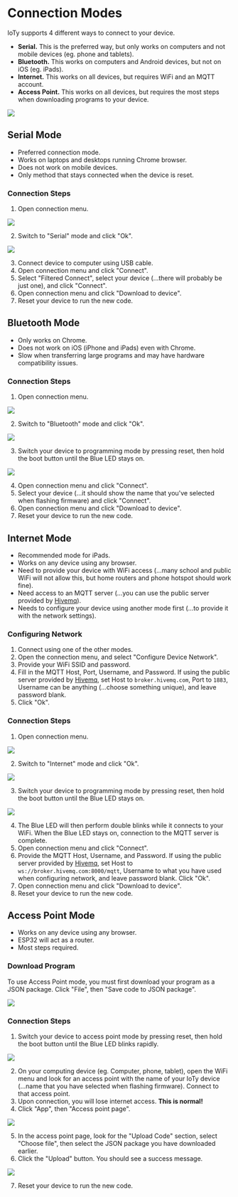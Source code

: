 # Connection Modes

IoTy supports 4 different ways to connect to your device.

* **Serial.** This is the preferred way, but only works on computers and not mobile devices (eg. phone and tablets).
* **Bluetooth.** This works on computers and Android devices, but not on iOS (eg. iPads).
* **Internet.** This works on all devices, but requires WiFi and an MQTT account.
* **Access Point.** This works on all devices, but requires the most steps when downloading programs to your device.

![](images/connectionModeTable.webp)

## Serial Mode

* Preferred connection mode.
* Works on laptops and desktops running Chrome browser.
* Does not work on mobile devices.
* Only method that stays connected when the device is reset.

### Connection Steps

1. Open connection menu.

![](images/connectionMenu.webp)

2. Switch to "Serial" mode and click "Ok".

![](images/serialMode.webp)

3. Connect device to computer using USB cable.
4. Open connection menu and click "Connect".
5. Select "Filtered Connect", select your device (...there will probably be just one), and click "Connect".
6. Open connection menu and click "Download to device".
7. Reset your device to run the new code.

## Bluetooth Mode

* Only works on Chrome.
* Does not work on iOS (iPhone and iPads) even with Chrome.
* Slow when transferring large programs and may have hardware compatibility issues.

### Connection Steps

1. Open connection menu.

![](images/connectionMenu.webp)

2. Switch to "Bluetooth" mode and click "Ok".

![](images/bluetoothMode.webp)

3. Switch your device to programming mode by pressing reset, then hold the boot button until the Blue LED stays on.

![](images/programmingMode.webp)

4. Open connection menu and click "Connect".
5. Select your device (...it should show the name that you've selected when flashing firmware) and click "Connect".
6. Open connection menu and click "Download to device".
7. Reset your device to run the new code.

## Internet Mode

* Recommended mode for iPads.
* Works on any device using any browser.
* Need to provide your device with WiFi access (...many school and public WiFi will not allow this, but home routers and phone hotspot should work fine).
* Need access to an MQTT server (...you can use the public server provided by [Hivemq](https://www.hivemq.com/mqtt/public-mqtt-broker/)).
* Needs to configure your device using another mode first (...to provide it with the network settings).

### Configuring Network

1. Connect using one of the other modes.
2. Open the connection menu, and select "Configure Device Network".
3. Provide your WiFi SSID and password.
4. Fill in the MQTT Host, Port, Username, and Password. If using the public server provided by [Hivemq](https://www.hivemq.com/mqtt/public-mqtt-broker/), set Host to `broker.hivemq.com`, Port to `1883`, Username can be anything (...choose something unique), and leave password blank.
5. Click "Ok".

### Connection Steps

1. Open connection menu.

![](images/connectionMenu.webp)

2. Switch to "Internet" mode and click "Ok".

![](images/internetMode.webp)

3. Switch your device to programming mode by pressing reset, then hold the boot button until the Blue LED stays on.

![](images/programmingMode.webp)

4. The Blue LED will then perform double blinks while it connects to your WiFi. When the Blue LED stays on, connection to the MQTT server is complete.
5. Open connection menu and click "Connect".
6. Provide the MQTT Host, Username, and Password. If using the public server provided by [Hivemq](https://www.hivemq.com/mqtt/public-mqtt-broker/), set Host to `ws://broker.hivemq.com:8000/mqtt`, Username to what you have used when configuring network, and leave password blank. Click "Ok".
7. Open connection menu and click "Download to device".
8. Reset your device to run the new code.

## Access Point Mode

* Works on any device using any browser.
* ESP32 will act as a router.
* Most steps required.

### Download Program

To use Access Point mode, you must first download your program as a JSON package.
Click "File", then "Save code to JSON package".

![](images/downloadProgram.webp)

### Connection Steps

1. Switch your device to access point mode by pressing reset, then hold the boot button until the Blue LED blinks rapidly.

![](images/accessPointMode.webp)

2. On your computing device (eg. Computer, phone, tablet), open the WiFi menu and look for an access point with the name of your IoTy device (...name that you have selected when flashing firmware). Connect to that access point.
3. Upon connection, you will lose internet access. **This is normal!**
4. Click "App", then "Access point page".

![](images/accessPointPage.webp)

5. In the access point page, look for the "Upload Code" section, select "Choose file", then select the JSON package you have downloaded earlier.
6. Click the "Upload" button. You should see a success message.

![](images/accessPointUploadJSON.webp)

7. Reset your device to run the new code.